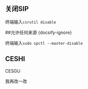 ## 关闭SIP

终端输入`csrutil disable`

##允许任何来源 {docsify-ignore}

终端输入`sudo spctl --master-disable`

## CESHI

CESGU 

我再改一改
